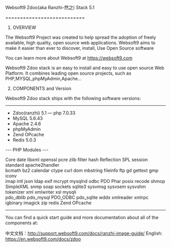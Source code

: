 Websoft9 Zdoo(aka Ranzhi-然之) Stack 5.1

===========================

1. OVERVIEW

The Websoft9 Project was created to help spread the adoption of freely
available, high quality, open source web applications. Websoft9 aims to make
it easier than ever to discover, install, Use Open Source software

You can learn more about Websoft9 at https://websoft9.com

Websoft9 Zdoo stack is an easy to install and easy to use open source Web 
Platform. It combines leading open source projects, such as PHP,MYSQL,phpMyAdmin,Apache...


2. COMPONENTS and Version

Websoft9 Zdoo stack ships with the following software versions:

********

- Zdoo(ranzhi) 5.1
— php 7.0.33
- MySQL 5.6.43
- Apache 2.4.6
- phpMyAdmin
- Zend OPcache
- Redis 5.0.3

--- PHP Modules ---

Core  date  libxml  openssl  pcre  zlib  filter  hash  Reflection  SPL  session  standard  apache2handler  
bcmath  bz2  calendar  ctype  curl  dom  mbstring  fileinfo  ftp  gd  gettext  gmp  iconv  
imap  intl  json  ldap  exif  mcrypt  mysqlnd  odbc  PDO  Phar  posix  recode  shmop  
SimpleXML  snmp  soap  sockets  sqlite3  sysvmsg  sysvsem  sysvshm  tokenizer  xml  xmlwriter  xsl  mysqli  
pdo_dblib  pdo_mysql  PDO_ODBC  pdo_sqlite  wddx  xmlreader  xmlrpc  igbinary  imagick  zip  redis  Zend OPcache  


********


You can find a quick start guide and more documentation about all of the components at:

中文文档：http://support.websoft9.com/docs/ranzhi-image-guide/
English: https://en.websoft9.com/docs/zdoo

